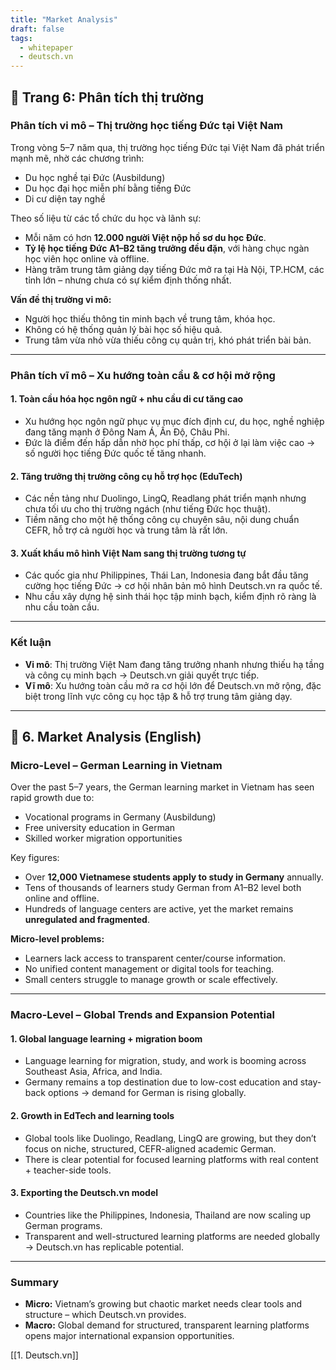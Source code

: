 ```yaml
---
title: "Market Analysis"
draft: false
tags:
  - whitepaper
  - deutsch.vn
---
```


## 📄 Trang 6: Phân tích thị trường

### Phân tích vi mô – Thị trường học tiếng Đức tại Việt Nam

Trong vòng 5–7 năm qua, thị trường học tiếng Đức tại Việt Nam đã phát triển mạnh mẽ, nhờ các chương trình:
- Du học nghề tại Đức (Ausbildung)
- Du học đại học miễn phí bằng tiếng Đức
- Di cư diện tay nghề

Theo số liệu từ các tổ chức du học và lãnh sự:
- Mỗi năm có hơn **12.000 người Việt nộp hồ sơ du học Đức**.
- **Tỷ lệ học tiếng Đức A1–B2 tăng trưởng đều đặn**, với hàng chục ngàn học viên học online và offline.
- Hàng trăm trung tâm giảng dạy tiếng Đức mở ra tại Hà Nội, TP.HCM, các tỉnh lớn – nhưng chưa có sự kiểm định thống nhất.

**Vấn đề thị trường vi mô:**
- Người học thiếu thông tin minh bạch về trung tâm, khóa học.
- Không có hệ thống quản lý bài học số hiệu quả.
- Trung tâm vừa nhỏ vừa thiếu công cụ quản trị, khó phát triển bài bản.

---

### Phân tích vĩ mô – Xu hướng toàn cầu & cơ hội mở rộng

#### 1. **Toàn cầu hóa học ngôn ngữ + nhu cầu di cư tăng cao**

- Xu hướng học ngôn ngữ phục vụ mục đích định cư, du học, nghề nghiệp đang tăng mạnh ở Đông Nam Á, Ấn Độ, Châu Phi.
- Đức là điểm đến hấp dẫn nhờ học phí thấp, cơ hội ở lại làm việc cao → số người học tiếng Đức quốc tế tăng nhanh.

#### 2. **Tăng trưởng thị trường công cụ hỗ trợ học (EduTech)**

- Các nền tảng như Duolingo, LingQ, Readlang phát triển mạnh nhưng chưa tối ưu cho thị trường ngách (như tiếng Đức học thuật).
- Tiềm năng cho một hệ thống công cụ chuyên sâu, nội dung chuẩn CEFR, hỗ trợ cả người học và trung tâm là rất lớn.

#### 3. **Xuất khẩu mô hình Việt Nam sang thị trường tương tự**

- Các quốc gia như Philippines, Thái Lan, Indonesia đang bắt đầu tăng cường học tiếng Đức → cơ hội nhân bản mô hình Deutsch.vn ra quốc tế.
- Nhu cầu xây dựng hệ sinh thái học tập minh bạch, kiểm định rõ ràng là nhu cầu toàn cầu.

---

### Kết luận

- **Vi mô**: Thị trường Việt Nam đang tăng trưởng nhanh nhưng thiếu hạ tầng và công cụ minh bạch → Deutsch.vn giải quyết trực tiếp.
- **Vĩ mô**: Xu hướng toàn cầu mở ra cơ hội lớn để Deutsch.vn mở rộng, đặc biệt trong lĩnh vực công cụ học tập & hỗ trợ trung tâm giảng dạy.

---

## 📄 6. Market Analysis (English)

### Micro-Level – German Learning in Vietnam

Over the past 5–7 years, the German learning market in Vietnam has seen rapid growth due to:
- Vocational programs in Germany (Ausbildung)
- Free university education in German
- Skilled worker migration opportunities

Key figures:
- Over **12,000 Vietnamese students apply to study in Germany** annually.
- Tens of thousands of learners study German from A1–B2 level both online and offline.
- Hundreds of language centers are active, yet the market remains **unregulated and fragmented**.

**Micro-level problems:**
- Learners lack access to transparent center/course information.
- No unified content management or digital tools for teaching.
- Small centers struggle to manage growth or scale effectively.

---

### Macro-Level – Global Trends and Expansion Potential

#### 1. **Global language learning + migration boom**

- Language learning for migration, study, and work is booming across Southeast Asia, Africa, and India.
- Germany remains a top destination due to low-cost education and stay-back options → demand for German is rising globally.

#### 2. **Growth in EdTech and learning tools**

- Global tools like Duolingo, Readlang, LingQ are growing, but they don’t focus on niche, structured, CEFR-aligned academic German.
- There is clear potential for focused learning platforms with real content + teacher-side tools.

#### 3. **Exporting the Deutsch.vn model**

- Countries like the Philippines, Indonesia, Thailand are now scaling up German programs.
- Transparent and well-structured learning platforms are needed globally → Deutsch.vn has replicable potential.

---

### Summary

- **Micro:** Vietnam’s growing but chaotic market needs clear tools and structure – which Deutsch.vn provides.
- **Macro:** Global demand for structured, transparent learning platforms opens major international expansion opportunities.

[[1. Deutsch.vn]]